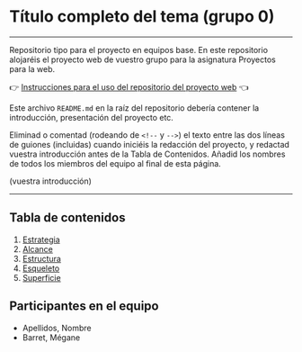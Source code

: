 # Título completo del tema (grupo 0)

----------------------------

Repositorio tipo para el proyecto en equipos base. En este repositorio alojaréis el proyecto web de vuestro grupo para la asignatura Proyectos para la web.

:point_right: [Instrucciones para el uso del repositorio del proyecto web](instrucciones.md) :point_left:

Este archivo `README.md` en la raíz del repositorio debería contener la introducción, presentación del proyecto etc.

Eliminad o comentad (rodeando de `<!--` y `-->`) el texto entre las dos líneas de guiones (incluidas) cuando iniciéis la redacción del proyecto, y redactad vuestra introducción antes de la Tabla de Contenidos. Añadid los nombres de todos los miembros del equipo al final de esta página.

(vuestra introducción)

----------------------------


## Tabla de contenidos

1. [Estrategia](1-estrategia/README.md)
2. [Alcance](2-alcance/README.md)
3. [Estructura](3-estructura/README.md)
4. [Esqueleto](4-esqueleto/README.md)
5. [Superficie](5-superficie/README.md)

## Participantes en el equipo

- Apellidos, Nombre
- Barret, Mégane
